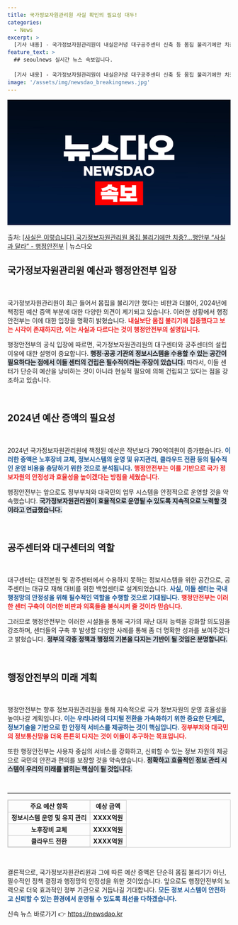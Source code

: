 ```yaml
---
title: 국가정보자원관리원 사실 확인의 필요성 대두!
categories:
  - News
excerpt: >
  [기사 내용] - 국가정보자원관리원이 내실은커녕 대구공주센터 신축 등 몸집 불리기에만 치중한 것 아닌지 - …
feature_text: >
  ## seoulnews 실시간 뉴스 속보입니다.

  [기사 내용] - 국가정보자원관리원이 내실은커녕 대구공주센터 신축 등 몸집 불리기에만 치중한 것 아닌지 - …
image: '/assets/img/newsdao_breakingnews.jpg'
---
```


![뉴스다오 속보](/assets/img/newsdao_breakingnews.jpg)

<p>출처: <a href="https://newsdao.kr/2588" rel="dofollow">[사실은 이렇습니다] 국가정보자원관리원 몸집 불리기에만 치중?…행안부 “사실과 달라” - 행정안전부</a> | 뉴스다오</p>

<h2 data-ke-size="size26">국가정보자원관리원 예산과 행정안전부 입장</h2>

<p data-ke-size="size16">&nbsp;</p>

국가정보자원관리원이 최근 들어서 몸집을 불리기만 했다는 비판과 더불어, 2024년에 책정된 예산 증액 부분에 대한 다양한 의견이 제기되고 있습니다. 이러한 상황에서 행정안전부는 이에 대한 입장을 명확히 밝혔습니다. <b><span style="color: #ee2323;">내실보단 몸집 불리기에 집중했다고 보는 시각이 존재하지만, 이는 사실과 다르다는 것이 행정안전부의 설명입니다.</span></b> 

행정안전부의 공식 입장에 따르면, 국가정보자원관리원의 대구센터와 공주센터의 설립 이유에 대한 설명이 중요합니다. <b><span style="background-color: #21538527;">행정·공공 기관의 정보시스템을 수용할 수 있는 공간이 필요하다는 점에서 이들 센터의 건립은 필수적이라는 주장이 있습니다.</span></b> 따라서, 이들 센터가 단순히 예산을 낭비하는 것이 아니라 현실적 필요에 의해 건립되고 있다는 점을 강조하고 있습니다.

<p data-ke-size="size16">&nbsp;</p>

<h2 data-ke-size="size26">2024년 예산 증액의 필요성</h2>

<p data-ke-size="size16">&nbsp;</p>

2024년 국가정보자원관리원에 책정된 예산은 작년보다 790억여원이 증가했습니다. <b><span style="color: #1a5490;">이러한 증액은 노후장비 교체, 정보시스템의 운영 및 유지관리, 클라우드 전환 등의 필수적인 운영 비용을 충당하기 위한 것으로 분석됩니다.</span></b> <b><span style="color: #ee2323;">행정안전부는 이를 기반으로 국가 정보자원의 안정성과 효율성을 높이겠다는 방침을 세웠습니다.</span></b> 

행정안전부는 앞으로도 정부부처와 대국민의 업무 시스템을 안정적으로 운영할 것을 약속했습니다. <b><span style="background-color: #21538527;">국가정보자원관리원이 효율적으로 운영될 수 있도록 지속적으로 노력할 것이라고 언급했습니다.</span></b> 

<p data-ke-size="size16">&nbsp;</p>

<h2 data-ke-size="size26">공주센터와 대구센터의 역할</h2>

<p data-ke-size="size16">&nbsp;</p>

대구센터는 대전본원 및 광주센터에서 수용하지 못하는 정보시스템을 위한 공간으로, 공주센터는 대규모 재해 대비를 위한 백업센터로 설계되었습니다. <b><span style="color: #1a5490;">사실, 이들 센터는 국내 행정망의 안정성을 위해 필수적인 역할을 수행할 것으로 기대됩니다.</span></b> <b><span style="color: #ee2323;">행정안전부는 이러한 센터 구축이 이러한 비판과 의혹들을 불식시켜 줄 것이라 믿습니다.</span></b> 

그러므로 행정안전부는 이러한 시설들을 통해 국가의 재난 대처 능력을 강화할 의도임을 강조하며, 센터들의 구축 후 발생할 다양한 사례를 통해 좀 더 명확한 성과를 보여주겠다고 밝혔습니다. <b><span style="background-color: #21538527;">정부의 각종 정책과 행정의 기본을 다지는 기반이 될 것임은 분명합니다.</span></b>

<p data-ke-size="size16">&nbsp;</p>

<h2 data-ke-size="size26">행정안전부의 미래 계획</h2>

<p data-ke-size="size16">&nbsp;</p>

행정안전부는 향후 정보자원관리원을 통해 지속적으로 국가 정보자원의 운영 효율성을 높여나갈 계획입니다. <b><span style="color: #1a5490;">이는 우리나라의 디지털 전환을 가속화하기 위한 중요한 단계로, 정보기술을 기반으로 한 안정적 서비스를 제공하는 것이 핵심입니다.</span></b> <b><span style="color: #ee2323;">정부부처와 대국민의 정보통신망을 더욱 튼튼히 다지는 것이 이들이 추구하는 목표입니다.</span></b> 

또한 행정안전부는 사용자 중심의 서비스를 강화하고, 신뢰할 수 있는 정보 자원의 제공으로 국민의 안전과 편의를 보장할 것을 약속했습니다. <b><span style="background-color: #21538527;">정확하고 효율적인 정보 관리 시스템이 우리의 미래를 밝히는 핵심이 될 것입니다.</span></b> 

<p data-ke-size="size16">&nbsp;</p>

<hr/>

<table style="width: 100%; border: 1px solid #ccc; border-collapse: collapse;">
    <tr>
        <td style="border: 1px solid #ccc; text-align: center; height: 17px;"><b>주요 예산 항목</b></td>
        <td style="border: 1px solid #ccc; text-align: center; height: 17px;"><b>예상 금액</b></td>
    </tr>
    <tr>
        <td style="border: 1px solid #ccc; text-align: center; height: 17px;"><b>정보시스템 운영 및 유지 관리</b></td>
        <td style="border: 1px solid #ccc; text-align: center; height: 17px;"><b>XXXX억원</b></td>
    </tr>
    <tr>
        <td style="border: 1px solid #ccc; text-align: center; height: 17px;"><b>노후장비 교체</b></td>
        <td style="border: 1px solid #ccc; text-align: center; height: 17px;"><b>XXXX억원</b></td>
    </tr>
    <tr>
        <td style="border: 1px solid #ccc; text-align: center; height: 17px;"><b>클라우드 전환</b></td>
        <td style="border: 1px solid #ccc; text-align: center; height: 17px;"><b>XXXX억원</b></td>
    </tr>
</table>

<p data-ke-size="size16">&nbsp;</p>

결론적으로, 국가정보자원관리원과 그에 따른 예산 증액은 단순히 몸집 불리기가 아닌, 필수적인 정책 결정과 행정망의 안정성을 위한 것이었습니다. 앞으로도 행정안전부의 노력으로 더욱 효과적인 정부 기관으로 거듭나길 기대합니다. <b><span style="color: #1a5490;">모든 정보 시스템이 안전하고 신뢰할 수 있는 환경에서 운영될 수 있도록 최선을 다하겠습니다.</span></b> 

신속 뉴스 바로가기 👉 <a href="https://newsdao.kr" rel="dofollow">https://newsdao.kr</a>


